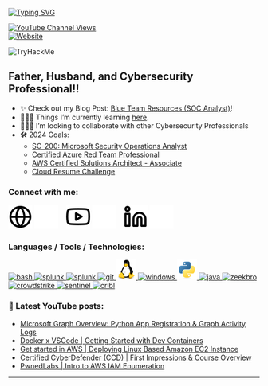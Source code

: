[![Typing SVG](https://readme-typing-svg.herokuapp.com?font=Fira+Code&duration=2500&pause=10&color=5CB801&multiline=true&width=435&height=70&lines=%24+whoami;+Micah+AKA+Micahs0Day)](https://git.io/typing-svg)

[![YouTube Channel Views](https://img.shields.io/youtube/channel/views/UCt7QSmzD_IVaLFs53vyykeA?style=social)][youtube] <br>
[![Website](https://img.shields.io/website?label=micahs0day.github.io&style=for-the-badge&url=https%3A%2F%2Fmicahs0day.github.io%2F)][website] <br>

<img src="https://tryhackme-badges.s3.amazonaws.com/M0dChild.png" alt="TryHackMe">

## Father, Husband, and Cybersecurity Professional!!

* ✨ Check out my Blog Post: [Blue Team Resources (SOC Analyst)][post]!
* 👨🏽‍🎓 Things I’m currently learning [here][learning].
* 🕵🏽‍♂️ I’m looking to collaborate with other Cybersecurity Professionals
* 🛠 2024 Goals:
  * [SC-200: Microsoft Security Operations Analyst](https://learn.microsoft.com/en-us/credentials/certifications/exams/sc-200/)
  * [Certified Azure Red Team Professional](https://www.alteredsecurity.com/azureadlab)
  * [AWS Certified Solutions Architect - Associate](https://aws.amazon.com/certification/certified-solutions-architect-associate/?ch=sec&sec=rmg&d=1)
  * [Cloud Resume Challenge](https://cloudresumechallenge.dev/docs/the-challenge/aws/)

### Connect with me:

[![website](./img/globe-light.svg)](https://micahs0day.github.io#gh-light-mode-only)
[![website](./img/globe-dark.svg)](https://micahs0day.github.io#gh-dark-mode-only)
&nbsp;&nbsp;
[![website](./img/youtube-light.svg)](https://www.youtube.com/c/Micahs0day#gh-light-mode-only)
[![website](./img/youtube-dark.svg)](https://www.youtube.com/c/Micahs0day#gh-dark-mode-only)
&nbsp;&nbsp;
[![website](./img/linkedin-light.svg)](https://www.linkedin.com/in/micah-funderburk#gh-light-mode-only)
[![website](./img/linkedin-dark.svg)](https://www.linkedin.com/in/micah-funderburk#gh-dark-mode-only)

### Languages / Tools / Technologies:

<a href="https://www.gnu.org/software/bash/" target="_blank" rel="noreferrer"> <img src="https://www.vectorlogo.zone/logos/gnu_bash/gnu_bash-icon.svg" alt="bash" width="40" height="40"/> </a> 
<a href="https://www.splunk.com/" target="_blank" rel="noreferrer"> <img src="https://www.splunk.com/content/dam/splunk2/images/2020-splunk-planet.svg" alt="splunk" width="40" height="40"/> </a> 
<a href="https://www.microfocus.com/en-us/cyberres/secops" target="_blank" rel="noreferrer"> <img src="https://assets-global.website-files.com/5bc662b786ecfc12c8d29e0b/5de2ddd159d27b11ed2353af_partner-arcsight-800x275.png" alt="splunk" width="80" height="40"/> </a> 
<a href="https://git-scm.com/" target="_blank" rel="noreferrer"> <img src="https://www.vectorlogo.zone/logos/git-scm/git-scm-icon.svg" alt="git" width="40" height="40"/> </a> 
<a href="https://www.linux.org/" target="_blank" rel="noreferrer"> <img src="https://raw.githubusercontent.com/devicons/devicon/master/icons/linux/linux-original.svg" alt="linux" width="40" height="40"/> </a> 
<a href="https://www.microsoft.com/en-us/windows/?r=1" target="_blank" rel="noreferrer"> <img src="https://upload.wikimedia.org/wikipedia/commons/thumb/5/5f/Windows_logo_-_2012.svg/1024px-Windows_logo_-_2012.svg.png" alt="windows" width="40" height="40"/> </a> 
<a href="https://www.python.org" target="_blank" rel="noreferrer"> <img src="https://raw.githubusercontent.com/devicons/devicon/master/icons/python/python-original.svg" alt="python" width="40" height="40"/> </a> 
<a href="https://www.java.com/en/" target="_blank" rel="noreferrer"> <img src="https://cdn-icons-png.flaticon.com/512/226/226777.png" alt="java" width="40" height="40"/> </a> 
<a href="https://zeek.org/" target="_blank" rel="noreferrer"> <img src="https://avatars.githubusercontent.com/u/45610741?s=280&v=4" alt="zeekbro" width="40" height="40"/> </a> 
<a href="https://www.crowdstrike.com/" target="_blank" rel="noreferrer"> <img src="https://avatars.githubusercontent.com/u/2446477?s=200&v=4" alt="crowdstrike" width="40" height="40"/> </a> 
<a href="https://learn.microsoft.com/en-us/azure/sentinel/overview" target="_blank" rel="noreferrer"> <img src="https://i.pinimg.com/originals/aa/2d/20/aa2d20591812177bb3a809f2e041d79c.png" alt="sentinel" width="40" height="40"/> </a> 
<a href="https://cribl.io/" target="_blank" rel="noreferrer"> <img src="https://avatars.githubusercontent.com/u/43581942?s=200&v=4" alt="cribl" width="40" height="40"/> </a> 

### 🎥 Latest YouTube posts:

<!-- YOUTUBE:START -->
- [Microsoft Graph Overview: Python App Registration &amp; Graph Activity Logs](https://www.youtube.com/watch?v=ajZruciSnkA)
- [Docker x VSCode | Getting Started with Dev Containers](https://www.youtube.com/watch?v=4hki_17bkII)
- [Get started in AWS | Deploying Linux Based Amazon EC2 Instance](https://www.youtube.com/watch?v=6Xg3PVZBumM)
- [Certified CyberDefender &lpar;CCD&rpar; | First Impressions &amp; Course Overview](https://www.youtube.com/watch?v=r3WnhbzYEYQ)
- [PwnedLabs | Intro to AWS IAM Enumeration](https://www.youtube.com/watch?v=RvrZ52ngh5Q)
<!-- YOUTUBE:END -->

----

[website]: https://micahs0day.github.io/
[youtube]: https://www.youtube.com/c/Micahs0day
[linkedin]: https://www.linkedin.com/in/micah-funderburk/
[post]: https://micahs0day.github.io/Blue_Team_Stuff/
[learning]: files/Learning.md
